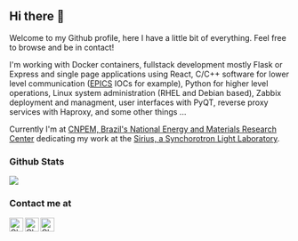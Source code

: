 Hi there 👋
-----------

Welcome to my Github profile, here I have a little bit of everything. Feel free to browse and be in contact!

I'm working with Docker containers, fullstack development mostly Flask or Express and single page applications using React, C/C++ software for lower level communication ([EPICS](https://epics-controls.org/) IOCs for example), Python for higher level operations, Linux system administration (RHEL and Debian based), Zabbix deployment and managment, user interfaces with PyQT, reverse proxy services with Haproxy, and some other things ...

Currently I'm at [CNPEM, Brazil's National Energy and Materials Research Center](https://cnpem.br/) dedicating my work at the [Sirius, a Synchorotron Light Laboratory](https://www.lnls.cnpem.br/sirius-en/).




### Github Stats

<p>
<img src = "https://github-readme-stats.vercel.app/api?username=carneirofc&show_icons=true&theme=nightowl&line_height=27">
</p>

### Contact me at

<a href="https://github.com/carneirofc"><img align="left" alt="Claudio Github" width="25px" src="https://cdn.jsdelivr.net/npm/simple-icons@v3/icons/github.svg"/></a>

<a href="https://www.linkedin.com/in/cl%C3%A1udio-carneiro-458b27195/"><img align="left" alt="Claudio Linkedin" width="25px" src="https://cdn.jsdelivr.net/npm/simple-icons@v3/icons/linkedin.svg"/></a>

<a href="mailto:claudiofcarneiro@hotmail.com"><img align="left" alt="Claudio Outlook" width="25px" src="https://cdn.jsdelivr.net/npm/simple-icons@3.12.0/icons/microsoftoutlook.svg"/></a>
<br></br>


<!--
**carneirofc/carneirofc** is a ✨ _special_ ✨ repository because its `README.md` (this file) appears on your GitHub profile.

Here are some ideas to get you started:

- 🔭 I’m currently working on ...
- 🌱 I’m currently learning ...
- 👯 I’m looking to collaborate on ...
- 🤔 I’m looking for help with ...
- 💬 Ask me about ...
- 📫 How to reach me: ...
- 😄 Pronouns: ...
- ⚡ Fun fact: ...
-->
